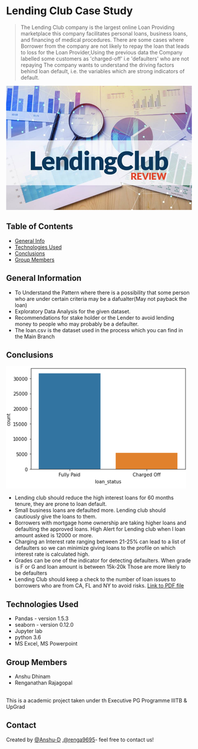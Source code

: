 # Lending Club Case Study
> The Lending Club company is the largest online Loan Providing marketplace this company facilitates personal loans, business loans, and financing of medical procedures.
> There are some cases where Borrower from the company are not likely to repay the loan that leads to loss for the Loan Provider,Using the previous data the Company labelled some customers as 'charged-off' i.e 'defaulters' who are not repaying
> The company wants to understand the driving factors behind loan default, i.e. the variables which are strong indicators of default. 


![LendingClub](LendingClub-Review.jpg)

## Table of Contents
* [General Info](#general-information)
* [Technologies Used](#technologies-used)
* [Conclusions](#conclusions)
* [Group Members](#group-members)

<!-- You can include any other section that is pertinent to your problem -->

## General Information
- To Understand the Pattern where there is a possibility that some person who are under certain criteria may be a dafualter(May not payback the loan)
- Exploratory Data Analysis for the given dataset. 
- Recommendations for stake holder or the Lender to avoid lending money to people who may probably be a defaulter.
- The loan.csv is the dataset used in the process which you can find in the Main Branch



## Conclusions
![Loan_Status](Loan_Status.png)
- Lending club should reduce the high interest loans for 60 months tenure, they are prone to loan default. 
- Small business loans are defaulted more. Lending club should cautiously give the loans to them.
- Borrowers with mortgage home ownership are taking higher loans and defaulting the approved  loans. High Alert for Lending club when l loan amount asked is 12000 or more.
- Charging an Interest rate ranging between 21-25% can lead to a list of defaulters so we can minimize giving loans to the profile on which interest rate is calculated high.
- Grades can be one of the indicator for detecting defaulters. When grade is F or G and loan amount is between 15k-20k Those are more likely to be defaulters
- Lending Club should keep a check to the number of loan issues to borrowers who are from CA, FL and NY to avoid risks.
[Link to PDF file](LENDINGCLUBCASESTUDY.pdf)
## Technologies Used
- Pandas - version 1.5.3
- seaborn - version 0.12.0
- Jupyter lab
- python 3.6
- MS Excel, MS Powerpoint

## Group Members
- Anshu Dhinam
- Renganathan Rajagopal

<br>
This is a academic project taken under th Executive PG Programme IIITB & UpGrad


## Contact
Created by [@Anshu-D](https://github.com/Anshu-D) ,[@renga9695](https://github.com/renga9695)- feel free to contact us!

